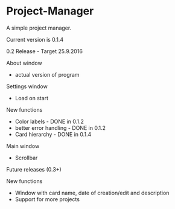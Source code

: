 # Project-Manager
A simple project manager.

Current version is 0.1.4



0.2 Release - Target 25.9.2016

About window
- actual version of program
 
Settings window
- Load on start
 
New functions
- Color labels - DONE in 0.1.2
- better error handling - DONE in 0.1.2
- Card hierarchy - DONE in 0.1.4
 
Main window
- Scrollbar

Future releases (0.3+)

New functions
- Window with card name, date of creation/edit and description
- Support for more projects
